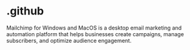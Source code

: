 # .github
Mailchimp for Windows and MacOS is a desktop email marketing and automation platform that helps businesses create campaigns, manage subscribers, and optimize audience engagement.

